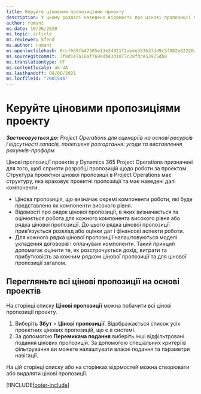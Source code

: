```yaml
---
title: Керуйте ціновими пропозиціями проекту
description: У цьому розділі наведено відомості про цінові пропозиції проекту.
author: rumant
ms.date: 10/26/2020
ms.topic: article
ms.reviewer: kfend
ms.author: rumant
ms.openlocfilehash: 0ccf669fb47585e13e24921f2aeee383b33dd9c5f882e82220a906f9b73bfcc4
ms.sourcegitcommit: 7f8d1e7a16af769adb43d1877c28fdce53975db8
ms.translationtype: HT
ms.contentlocale: uk-UA
ms.lasthandoff: 08/06/2021
ms.locfileid: "7001546"
---
```

# <a name="manage-project-quotes"></a>Керуйте ціновими пропозиціями проекту

_**Застосовується до:** Project Operations для сценаріїв на основі ресурсів і відсутності запасів, полегшене розгортання: угоди та виставлення рахунків-проформ_

Цінові пропозиції проектів у Dynamics 365 Project Operations призначені для того, щоб сприяти розробці пропозицій щодо роботи за проектом. Структура проектної цінової пропозиції в Project Operations має структуру, яка враховує проектні пропозиції та має наведені далі компоненти.

  - Цінова пропозиція, що визначає окремі компоненти роботи, які буде представлено як компоненти високого рівня.
  - Відомості про рядок цінової пропозиції, в яких визначається та оцінюється робота для кожного компонента високого рівня або рядка цінової пропозиції. До цього рядка цінової пропозиції прив’язується розклад або оцінки дат і фінансові аспекти роботи.
  - Для кожного рядка цінової пропозиції налаштовуються моделі укладення договорів і оплачувані компоненти. Такий принцип допомагає оцінити те, як розстрочується дохід, витрати та прибутковість за кожним рядком цінової пропозиції та для цінової пропозиції загалом.

## <a name="view-all-project-based-quotes"></a>Перегляньте всі цінові пропозиції на основі проектів

На сторінці списку **Цінові пропозиції** можна побачити всі цінові пропозиції проекту. 

1. Виберіть **Збут** > **Цінові пропозиції**. Відображається список усіх проектних цінових пропозицій, що є в системі. 
2. За допомогою **Перемикача подання** виберіть інші відфільтровані подання цінових пропозицій. За допомогою спеціальних критеріїв фільтрування ви можете налаштувати власні подання та параметри навігації.

На цій сторінці списку або на сторінках відомостей можна створювати або видаляти цінові пропозиції.


[!INCLUDE[footer-include](../../includes/footer-banner.md)]